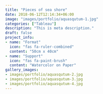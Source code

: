 ```yaml
---
title: "Pieces of sea shore"
date: 2018-06-12T12:14:34+06:00
image: "images/portfolio/aquasqutum-1.jpg"
categories: ["Tableau"]
description: "This is meta description."
draft: false
project_info:
- name: "Format"
  icon: "fas fa-ruler-combined"
  content: "50cm x 40cm"
- name: "Support"
  icon: "fas fa-paint-brush"
  content: "Watercolor on Paper"
gallery_images:
- images/portfolio/aquasqutum-2.jpg
- images/portfolio/aquasqutum-3.jpg
- images/portfolio/aquasqutum-4.jpg
---
```

